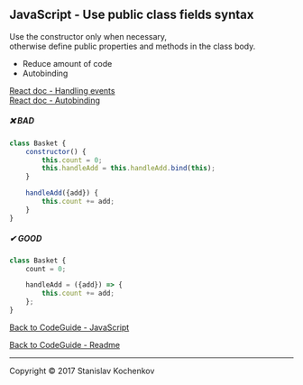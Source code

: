 ## JavaScript - Use public class fields syntax

Use the constructor only when necessary,  
otherwise define public properties and methods in the class body.

* Reduce amount of code
* Autobinding

[React doc - Handling events](https://reactjs.org/docs/handling-events.html)   
[React doc - Autobinding](https://reactjs.org/docs/react-without-es6.html#autobinding)

##### ❌ BAD

```javascript
class Basket {
    constructor() {
        this.count = 0;
        this.handleAdd = this.handleAdd.bind(this);
    }

    handleAdd({add}) {
        this.count += add;
    }
}
```

##### ✔ GOOD

```javascript
class Basket {
    count = 0;

    handleAdd = ({add}) => {
        this.count += add;
    };
}
```

[Back to CodeGuide - JavaScript](https://github.com/UserBug/codeGuide/blob/v2/docs/javaScript/index.md)

[Back to CodeGuide - Readme](https://github.com/UserBug/codeGuide/blob/v2)

---
Copyright © 2017 Stanislav Kochenkov 